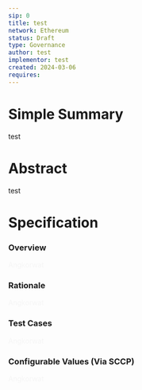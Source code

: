 ```yaml
---
sip: 0
title: test
network: Ethereum
status: Draft
type: Governance
author: test
implementor: test
created: 2024-03-06
requires: 
---
```


# Simple Summary

<p>test</p>

# Abstract

<p>test</p>

# Specification


### Overview

<p><span style="color: rgb(245, 245, 245);">Angkorwat</span></p>

### Rationale

<p><span style="color: rgb(245, 245, 245);">Angkorwat</span></p>

### Test Cases

<p><span style="color: rgb(245, 245, 245);">Angkorwat</span></p>


### Configurable Values (Via SCCP)

<p><span style="color: rgb(245, 245, 245);">Angkorwat</span></p>